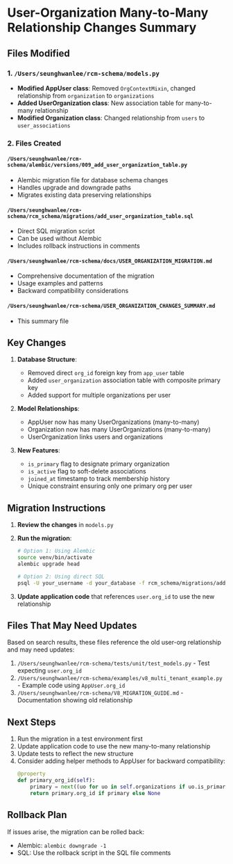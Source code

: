 # User-Organization Many-to-Many Relationship Changes Summary

## Files Modified

### 1. `/Users/seunghwanlee/rcm-schema/models.py`
- **Modified AppUser class**: Removed `OrgContextMixin`, changed relationship from `organization` to `organizations`
- **Added UserOrganization class**: New association table for many-to-many relationship
- **Modified Organization class**: Changed relationship from `users` to `user_associations`

### 2. Files Created

#### `/Users/seunghwanlee/rcm-schema/alembic/versions/009_add_user_organization_table.py`
- Alembic migration file for database schema changes
- Handles upgrade and downgrade paths
- Migrates existing data preserving relationships

#### `/Users/seunghwanlee/rcm-schema/rcm_schema/migrations/add_user_organization_table.sql`
- Direct SQL migration script
- Can be used without Alembic
- Includes rollback instructions in comments

#### `/Users/seunghwanlee/rcm-schema/docs/USER_ORGANIZATION_MIGRATION.md`
- Comprehensive documentation of the migration
- Usage examples and patterns
- Backward compatibility considerations

#### `/Users/seunghwanlee/rcm-schema/USER_ORGANIZATION_CHANGES_SUMMARY.md`
- This summary file

## Key Changes

1. **Database Structure**:
   - Removed direct `org_id` foreign key from `app_user` table
   - Added `user_organization` association table with composite primary key
   - Added support for multiple organizations per user

2. **Model Relationships**:
   - AppUser now has many UserOrganizations (many-to-many)
   - Organization now has many UserOrganizations (many-to-many)
   - UserOrganization links users and organizations

3. **New Features**:
   - `is_primary` flag to designate primary organization
   - `is_active` flag to soft-delete associations
   - `joined_at` timestamp to track membership history
   - Unique constraint ensuring only one primary org per user

## Migration Instructions

1. **Review the changes** in `models.py`
2. **Run the migration**:
   ```bash
   # Option 1: Using Alembic
   source venv/bin/activate
   alembic upgrade head
   
   # Option 2: Using direct SQL
   psql -U your_username -d your_database -f rcm_schema/migrations/add_user_organization_table.sql
   ```

3. **Update application code** that references `user.org_id` to use the new relationship

## Files That May Need Updates

Based on search results, these files reference the old user-org relationship and may need updates:

1. `/Users/seunghwanlee/rcm-schema/tests/unit/test_models.py` - Test expecting `user.org_id`
2. `/Users/seunghwanlee/rcm-schema/examples/v8_multi_tenant_example.py` - Example code using `AppUser.org_id`
3. `/Users/seunghwanlee/rcm-schema/V8_MIGRATION_GUIDE.md` - Documentation showing old relationship

## Next Steps

1. Run the migration in a test environment first
2. Update application code to use the new many-to-many relationship
3. Update tests to reflect the new structure
4. Consider adding helper methods to AppUser for backward compatibility:
   ```python
   @property
   def primary_org_id(self):
       primary = next((uo for uo in self.organizations if uo.is_primary), None)
       return primary.org_id if primary else None
   ```

## Rollback Plan

If issues arise, the migration can be rolled back:
- Alembic: `alembic downgrade -1`
- SQL: Use the rollback script in the SQL file comments
